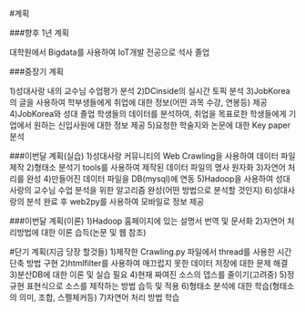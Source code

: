 #계획

###향후 1년 계획

대학원에서 Bigdata를 사용하여 IoT개발 전공으로 석사 졸업

###중장기 계획

1)성대사랑 내의 교수님 수업평가 분석
2)DCinside의 실시간 토픽 분석
3)JobKorea의 글을 사용하여 학부생들에게 취업에 대한 정보(어떤 과목 수강, 연봉등) 제공
4)JobKorea와 성대 졸업 학생들의 데이터를 분석하여, 취업을 목표로한 학생들에게 기업에서 원하는 신입사원에 대한 정보 제공
5)요청한 학술지와 논문에 대한 Key paper 분석

###이번달 계획(실습)
1)성대사랑 커뮤니티의 Web Crawling을 사용하여 데이터 파일 제작
2)형태소 분석기 tools를 사용하여 제작된 데이터 파일의 명사 원자화
3)자연어 처리를 완성
4)만들어진 데이터 파일을 DB(mysql)에 연동
5)Hadoop을 사용하여 성대사랑의 교수님 수업 분석을 위한 알고리즘 완성(어떤 방법으로 분석할 것인지)
6)성대사랑의 분석 완료 후 web2py를 사용하여 모바일로 정보 제공

###이번달 계획(이론)
1)Hadoop 홈페이지에 있는 설명서 번역 및 문서화
2)자연어 처리방법에 대한 이론 습득(논문 및 웹 참조)

#단기 계획(지금 당장 할것들)
1)제작한 Crawling.py 파일에서 thread를 사용한 시간 단축 방법 구현
2)htmlfilter를 사용하여 매끄럽지 못한 데이터 저장에 대한 문제 해결
3)분산DB에 대한 이론 및 실습 필요
4)현재 짜여진 소스의 뎁스를 줄이기(고려중)
5)정규현 표현식으로 소스를 제작하는 방법 습득 및 적용
6)형태소 분석에 대한 학습(형태소의 의미, 조합, 스펠체커등)
7)자연어 처리 방법 학습
